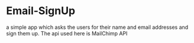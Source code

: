 # Email-SignUp
a simple app which asks the users for their name and email addresses and sign them up. The api used here is MailChimp API
